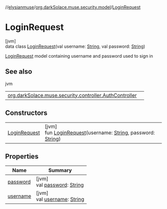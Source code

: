 //[elysianmuse](../../../index.md)/[org.darkSolace.muse.security.model](../index.md)/[LoginRequest](index.md)

# LoginRequest

[jvm]\
data class [LoginRequest](index.md)(val username: [String](https://kotlinlang.org/api/latest/jvm/stdlib/kotlin/-string/index.html), val password: [String](https://kotlinlang.org/api/latest/jvm/stdlib/kotlin/-string/index.html))

[LoginRequest](index.md) model containing username and password used to sign in

## See also

jvm

| | |
|---|---|
| [org.darkSolace.muse.security.controller.AuthController](../../org.darkSolace.muse.security.controller/-auth-controller/authenticate-user.md) |  |

## Constructors

| | |
|---|---|
| [LoginRequest](-login-request.md) | [jvm]<br>fun [LoginRequest](-login-request.md)(username: [String](https://kotlinlang.org/api/latest/jvm/stdlib/kotlin/-string/index.html), password: [String](https://kotlinlang.org/api/latest/jvm/stdlib/kotlin/-string/index.html)) |

## Properties

| Name | Summary |
|---|---|
| [password](password.md) | [jvm]<br>val [password](password.md): [String](https://kotlinlang.org/api/latest/jvm/stdlib/kotlin/-string/index.html) |
| [username](username.md) | [jvm]<br>val [username](username.md): [String](https://kotlinlang.org/api/latest/jvm/stdlib/kotlin/-string/index.html) |
